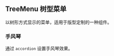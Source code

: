 <div class="demo-header">
<p class="overviewicon">
  <span class="wapi-form-treemenu"/>
</p>

## TreeMenu 树型菜单

<nova-uxlink widget-name="TreeMenu"></nova-uxlink>

以树形方式显示的菜单，适用于版型定制的一种组件。
</div>

### 手风琴

通过 `accordion` 设置手风琴效果。

<nova-demo-view link="tree-menu/accordion"></nova-demo-view>

<br>

